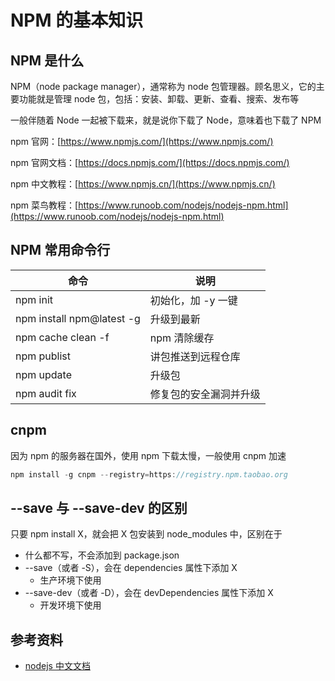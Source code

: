 # NPM 的基本知识

## NPM 是什么

NPM（node package manager），通常称为 node 包管理器。顾名思义，它的主要功能就是管理 node 包，包括：安装、卸载、更新、查看、搜索、发布等

一般伴随着 Node 一起被下载来，就是说你下载了 Node，意味着也下载了 NPM

npm 官网：[https://www.npmjs.com/](https://www.npmjs.com/)

npm 官网文档：[https://docs.npmjs.com/](https://docs.npmjs.com/)

npm 中文教程：[https://www.npmjs.cn/](https://www.npmjs.cn/)

npm 菜鸟教程：[https://www.runoob.com/nodejs/nodejs-npm.html](https://www.runoob.com/nodejs/nodejs-npm.html)

## NPM 常用命令行

| 命令                      | 说明                   |
| ------------------------- | ---------------------- |
| npm init                  | 初始化，加 -y 一键     |
| npm install npm@latest -g | 升级到最新             |
| npm cache clean -f        | npm 清除缓存           |
| npm publist               | 讲包推送到远程仓库     |
| npm update                | 升级包                 |
| npm audit fix             | 修复包的安全漏洞并升级 |

## cnpm

因为 npm 的服务器在国外，使用 npm 下载太慢，一般使用 cnpm 加速

```javascript
npm install -g cnpm --registry=https://registry.npm.taobao.org
```

## --save 与 --save-dev 的区别

只要 npm install X，就会把 X 包安装到 node_modules 中，区别在于

-   什么都不写，不会添加到 package.json
-   --save（或者 -S），会在 dependencies 属性下添加 X
    -   生产环境下使用
-   --save-dev（或者 -D），会在 devDependencies 属性下添加 X
    -   开发环境下使用

## 参考资料

-   [nodejs 中文文档](http://nodejs.cn/website2/learn/update-all-the-nodejs-dependencies-to-their-latest-version/)
